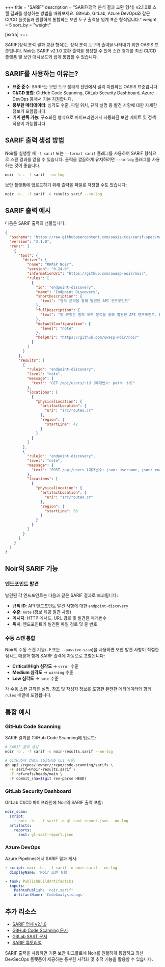 +++
title = "SARIF"
description = "SARIF(정적 분석 결과 교환 형식) v2.1.0로 스캔 결과를 생성하는 방법을 배워보세요. GitHub, GitLab, Azure DevOps와 같은 CI/CD 플랫폼과 원활하게 통합되는 보안 도구 출력용 업계 표준 형식입니다."
weight = 5
sort_by = "weight"

[extra]
+++

SARIF(정적 분석 결과 교환 형식)는 정적 분석 도구의 출력을 나타내기 위한 OASIS 표준입니다. Noir는 SARIF v2.1.0 호환 출력을 생성할 수 있어 스캔 결과를 최신 CI/CD 플랫폼 및 보안 대시보드와 쉽게 통합할 수 있습니다.

## SARIF를 사용하는 이유는?

*   **표준 준수**: SARIF는 보안 도구 생태계 전반에서 널리 지원되는 OASIS 표준입니다.
*   **CI/CD 통합**: GitHub Code Scanning, GitLab Security Dashboard, Azure DevOps 등에서 기본 지원합니다.
*   **풍부한 메타데이터**: 심각도 수준, 파일 위치, 규칙 설명 등 발견 사항에 대한 자세한 정보가 포함됩니다.
*   **기계 판독 가능**: 구조화된 형식으로 파이프라인에서 자동화된 보안 게이트 및 정책 적용이 가능합니다.

## SARIF 출력 생성 방법

Noir를 실행할 때 `-f sarif` 또는 `--format sarif` 플래그를 사용하여 SARIF 형식으로 스캔 결과를 얻을 수 있습니다. 출력을 깔끔하게 유지하려면 `--no-log` 플래그를 사용하는 것이 좋습니다.

```bash
noir -b . -f sarif --no-log
```

보안 플랫폼에 업로드하기 위해 출력을 파일로 저장할 수도 있습니다:

```bash
noir -b . -f sarif -o results.sarif --no-log
```

## SARIF 출력 예시

다음은 SARIF 출력의 샘플입니다:

```json
{
  "$schema": "https://raw.githubusercontent.com/oasis-tcs/sarif-spec/master/Schemata/sarif-schema-2.1.0.json",
  "version": "2.1.0",
  "runs": [
    {
      "tool": {
        "driver": {
          "name": "OWASP Noir",
          "version": "0.24.0",
          "informationUri": "https://github.com/owasp-noir/noir",
          "rules": [
            {
              "id": "endpoint-discovery",
              "name": "Endpoint Discovery",
              "shortDescription": {
                "text": "정적 분석을 통해 발견된 API 엔드포인트"
              },
              "fullDescription": {
                "text": "이 규칙은 정적 코드 분석을 통해 발견된 API 엔드포인트, HTTP 메서드 및 매개변수를 식별합니다"
              },
              "defaultConfiguration": {
                "level": "note"
              },
              "helpUri": "https://github.com/owasp-noir/noir"
            }
          ]
        }
      },
      "results": [
        {
          "ruleId": "endpoint-discovery",
          "level": "note",
          "message": {
            "text": "GET /api/users/:id (매개변수: path: id)"
          },
          "locations": [
            {
              "physicalLocation": {
                "artifactLocation": {
                  "uri": "src/routes.cr"
                },
                "region": {
                  "startLine": 42
                }
              }
            }
          ]
        },
        {
          "ruleId": "endpoint-discovery",
          "level": "note",
          "message": {
            "text": "POST /api/users (매개변수: json: username, json: email)"
          },
          "locations": [
            {
              "physicalLocation": {
                "artifactLocation": {
                  "uri": "src/routes.cr"
                },
                "region": {
                  "startLine": 56
                }
              }
            }
          ]
        }
      ]
    }
  ]
}
```

## Noir의 SARIF 기능

### 엔드포인트 발견

발견된 각 엔드포인트는 다음과 같은 SARIF 결과로 보고됩니다:

*   **규칙 ID**: API 엔드포인트 발견 사항에 대한 `endpoint-discovery`
*   **수준**: `note` (정보 제공 발견 사항)
*   **메시지**: HTTP 메서드, URL 경로 및 발견된 매개변수
*   **위치**: 엔드포인트가 발견된 파일 경로 및 줄 번호

### 수동 스캔 통합

Noir의 수동 스캔 기능(`-P` 또는 `--passive-scan`)을 사용하면 보안 발견 사항이 적절한 심각도 매핑과 함께 SARIF 출력에 자동으로 포함됩니다:

*   **Critical/High 심각도** → `error` 수준
*   **Medium 심각도** → `warning` 수준
*   **Low 심각도** → `note` 수준

각 수동 스캔 규칙은 설명, 참조 및 작성자 정보를 포함한 완전한 메타데이터와 함께 `rules` 배열에 포함됩니다.

## 통합 예시

### GitHub Code Scanning

SARIF 결과를 GitHub Code Scanning에 업로드:

```bash
# SARIF 출력 생성
noir -b . -f sarif -o noir-results.sarif --no-log

# GitHub에 업로드 (GitHub CLI 사용)
gh api /repos/:owner/:repo/code-scanning/sarifs \
  -F sarif=@noir-results.sarif \
  -F ref=refs/heads/main \
  -F commit_sha=$(git rev-parse HEAD)
```

### GitLab Security Dashboard

GitLab CI/CD 파이프라인에 Noir의 SARIF 출력 포함:

```yaml
noir_scan:
  script:
    - noir -b . -f sarif -o gl-sast-report.json --no-log
  artifacts:
    reports:
      sast: gl-sast-report.json
```

### Azure DevOps

Azure Pipelines에서 SARIF 결과 게시:

```yaml
- script: noir -b . -f sarif -o noir.sarif --no-log
  displayName: 'Noir 스캔 실행'

- task: PublishBuildArtifacts@1
  inputs:
    PathtoPublish: 'noir.sarif'
    ArtifactName: 'CodeAnalysisLogs'
```

## 추가 리소스

*   [SARIF 명세 v2.1.0](https://docs.oasis-open.org/sarif/sarif/v2.1.0/sarif-v2.1.0.html)
*   [GitHub Code Scanning 문서](https://docs.github.com/en/code-security/code-scanning)
*   [GitLab SAST 문서](https://docs.gitlab.com/ee/user/application_security/sast/)
*   [SARIF 튜토리얼](https://github.com/microsoft/sarif-tutorials)

SARIF 출력을 사용하면 기존 보안 워크플로에 Noir를 원활하게 통합하고 최신 DevSecOps 플랫폼이 제공하는 풍부한 시각화 및 추적 기능을 활용할 수 있습니다.
